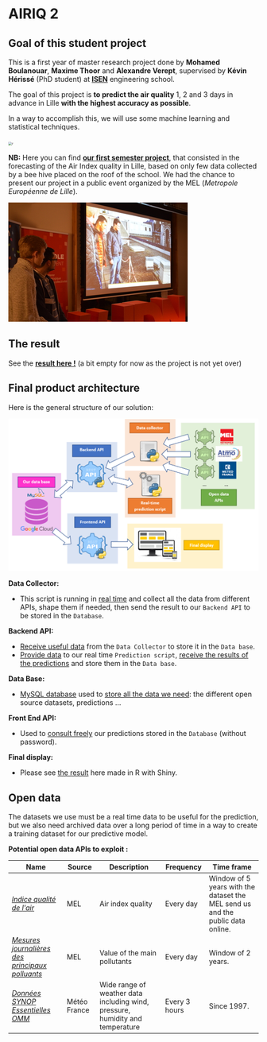 # AIRIQ 2

## Goal of this student project

This is a first year of master research project done by **Mohamed Boulanouar**, **Maxime Thoor** and **Alexandre Verept**, supervised by **Kévin Hérissé** (PhD student) at [**ISEN**](https://www.isen-lille.fr/) engineering school.

The goal of this project is **to predict the air quality** 1, 2 and 3 days in advance in Lille **with the highest accuracy as possible**. 

In a way to accomplish this, we will use some machine learning and statistical techniques.

<img src="https://t1.daumcdn.net/thumb/R1280x0/?fname=http://t1.daumcdn.net/brunch/service/user/IgT/image/I0UJ8f2U5ePsX3LU-kJS--yIarU.png" alt="r" style="zoom:45%;" />

**NB:** Here you can find **[our first semester project](https://github.com/AlexandreVerept/Projet-AirIQ)**, that consisted in the forecasting of the Air Index quality in Lille, based on only few data collected by a bee hive placed on the roof of the school. We had the chance to present our project in a public event organized by the MEL (*Metropole Européenne de Lille*).

[![Jeudi du Numérique](Pictures/JDN.jpg)](https://github.com/AlexandreVerept/Projet-AirIQ)

## The result

See the **[result here !](https://alexandre-verept.shinyapps.io/App-prediction/)** (a bit empty for now as the project is not yet over)

## Final product architecture

Here is the general structure of our solution:

![Architecture](Pictures/architecture.png)

**Data Collector:**

- This script is running in <u>real time</u> and collect all the data from different APIs, shape them if needed, then send the result to our `Backend API` to be stored in the `Database`.

**Backend API:**

- <u>Receive useful data</u> from the `Data Collector` to store it in the `Data base`.
- <u>Provide data</u> to our real time `Prediction script`, <u>receive the results of the predictions</u> and store them in the `Data base`.

**Data Base:**

- <u>MySQL database</u> used to <u>store all the data we need</u>: the different open source datasets, predictions ...

**Front End API:**

- Used to <u>consult freely</u> our predictions stored in the `Database` (without password).

**Final display:**

- Please see [the result](https://alexandre-verept.shinyapps.io/App-prediction/) here made in R with Shiny.


## Open data

The datasets we use must be a real time data to be useful for the prediction, but we also need archived data over a long period of time in a way to create a training dataset for our predictive model.

**Potential open data APIs to exploit :**

| Name                                                         | Source       | Description                                                  | Frequency     | Time frame                                                   |
| ------------------------------------------------------------ | ------------ | ------------------------------------------------------------ | ------------- | ------------------------------------------------------------ |
| [*Indice qualité de l'air*](https://opendata.lillemetropole.fr/explore/dataset/indice-qualite-de-lair/table/?rows=10000&lang=&sort=date_ech) | MEL          | Air index quality                                            | Every day     | Window of 5 years with the dataset the MEL send us and the public data online. |
| *[Mesures journalières des principaux polluants](https://opendata.lillemetropole.fr/explore/dataset/mesures-journalieres-des-principaux-polluants/table/?sort=date_fin&refine.nom_com=Lille&refine.nom_station=Lille+Leeds)* | MEL          | Value of the main pollutants                                 | Every day     | Window of 2 years.                                           |
| *[Données SYNOP Essentielles OMM](https://donneespubliques.meteofrance.fr/?fond=produit&id_produit=90&id_rubrique=32)* | Météo France | Wide range of weather data including wind, pressure, humidity and temperature | Every 3 hours | Since 1997.                                                  |



